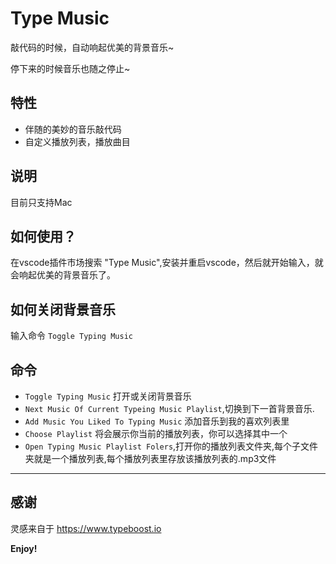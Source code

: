 # Type Music

敲代码的时候，自动响起优美的背景音乐~

停下来的时候音乐也随之停止~

## 特性

- 伴随的美妙的音乐敲代码
- 自定义播放列表，播放曲目

## 说明

目前只支持Mac

## 如何使用？

在vscode插件市场搜索 "Type Music",安装并重启vscode，然后就开始输入，就会响起优美的背景音乐了。

## 如何关闭背景音乐

输入命令 ```Toggle Typing Music```

## 命令

- ```Toggle Typing Music``` 打开或关闭背景音乐
- ```Next Music Of Current Typeing Music Playlist```,切换到下一首背景音乐.
- ```Add Music You Liked To Typing Music``` 添加音乐到我的喜欢列表里
- ```Choose Playlist``` 将会展示你当前的播放列表，你可以选择其中一个
- ```Open Typing Music Playlist Folers```,打开你的播放列表文件夹,每个子文件夹就是一个播放列表,每个播放列表里存放该播放列表的.mp3文件

-----------------------------------------------------------------------------------------------------------

## 感谢

灵感来自于 <https://www.typeboost.io>

**Enjoy!**